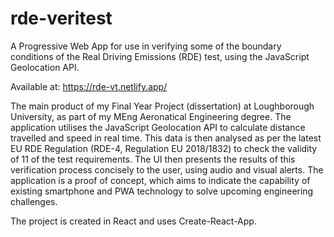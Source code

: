 # rde-veritest
A Progressive Web App for use in verifying some of the boundary conditions of the Real Driving Emissions (RDE) test, using the JavaScript Geolocation API.

Available at: https://rde-vt.netlify.app/

The main product of my Final Year Project (dissertation) at Loughborough University, as part of my MEng Aeronatical Engineering degree.  The application utilises the JavaScript Geolocation API to calculate distance travelled and speed in real time. This data is then analysed as per the latest EU RDE Regulation (RDE-4, Regulation EU 2018/1832) to check the validity of 11 of the test requirements. The UI then presents the results of this verification process concisely to the user, using audio and visual alerts. The application is a proof of concept, which aims to indicate the capability of existing smartphone and PWA technology to solve upcoming engineering challenges.

The project is created in React and uses Create-React-App.
